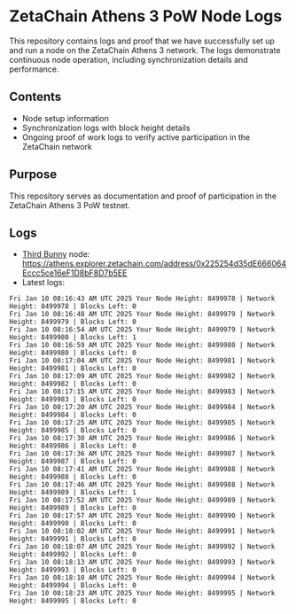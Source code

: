 # ZetaChain Athens 3 PoW Node Logs
This repository contains logs and proof that we have successfully set up and run a node on the ZetaChain Athens 3 network. The logs demonstrate continuous node operation, including synchronization details and performance.

## Contents
- Node setup information
- Synchronization logs with block height details
- Ongoing proof of work logs to verify active participation in the ZetaChain network

## Purpose
This repository serves as documentation and proof of participation in the ZetaChain Athens 3 PoW testnet.

## Logs

- [Third Bunny](https://thirdbunny.xyz/) node: https://athens.explorer.zetachain.com/address/0x225254d35dE666064Eccc5ce16eF1D8bF8D7b5EE
- Latest logs:
```
Fri Jan 10 08:16:43 AM UTC 2025 Your Node Height: 8499978 | Network Height: 8499978 | Blocks Left: 0
Fri Jan 10 08:16:48 AM UTC 2025 Your Node Height: 8499979 | Network Height: 8499979 | Blocks Left: 0
Fri Jan 10 08:16:54 AM UTC 2025 Your Node Height: 8499979 | Network Height: 8499980 | Blocks Left: 1
Fri Jan 10 08:16:59 AM UTC 2025 Your Node Height: 8499980 | Network Height: 8499980 | Blocks Left: 0
Fri Jan 10 08:17:04 AM UTC 2025 Your Node Height: 8499981 | Network Height: 8499981 | Blocks Left: 0
Fri Jan 10 08:17:09 AM UTC 2025 Your Node Height: 8499982 | Network Height: 8499982 | Blocks Left: 0
Fri Jan 10 08:17:15 AM UTC 2025 Your Node Height: 8499983 | Network Height: 8499983 | Blocks Left: 0
Fri Jan 10 08:17:20 AM UTC 2025 Your Node Height: 8499984 | Network Height: 8499984 | Blocks Left: 0
Fri Jan 10 08:17:25 AM UTC 2025 Your Node Height: 8499985 | Network Height: 8499985 | Blocks Left: 0
Fri Jan 10 08:17:30 AM UTC 2025 Your Node Height: 8499986 | Network Height: 8499986 | Blocks Left: 0
Fri Jan 10 08:17:36 AM UTC 2025 Your Node Height: 8499987 | Network Height: 8499987 | Blocks Left: 0
Fri Jan 10 08:17:41 AM UTC 2025 Your Node Height: 8499988 | Network Height: 8499988 | Blocks Left: 0
Fri Jan 10 08:17:46 AM UTC 2025 Your Node Height: 8499988 | Network Height: 8499989 | Blocks Left: 1
Fri Jan 10 08:17:52 AM UTC 2025 Your Node Height: 8499989 | Network Height: 8499989 | Blocks Left: 0
Fri Jan 10 08:17:57 AM UTC 2025 Your Node Height: 8499990 | Network Height: 8499990 | Blocks Left: 0
Fri Jan 10 08:18:02 AM UTC 2025 Your Node Height: 8499991 | Network Height: 8499991 | Blocks Left: 0
Fri Jan 10 08:18:07 AM UTC 2025 Your Node Height: 8499992 | Network Height: 8499992 | Blocks Left: 0
Fri Jan 10 08:18:13 AM UTC 2025 Your Node Height: 8499993 | Network Height: 8499993 | Blocks Left: 0
Fri Jan 10 08:18:18 AM UTC 2025 Your Node Height: 8499994 | Network Height: 8499994 | Blocks Left: 0
Fri Jan 10 08:18:23 AM UTC 2025 Your Node Height: 8499995 | Network Height: 8499995 | Blocks Left: 0
```
